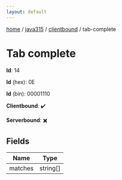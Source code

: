 ```yaml
---
layout: default
---
```


[home](/)  /  [java315](/protocol/java315)  /  [clientbound](/protocol/java315/clientbound)  /  tab-complete

# Tab complete

**Id**: 14

**Id** (hex): 0E

**Id** (bin): 00001110

**Clientbound**: ✔️

**Serverbound**: ✖️

## Fields

Name | Type
---|---
matches | string[]

